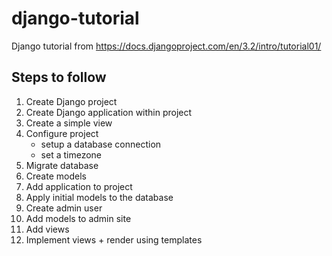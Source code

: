 # django-tutorial
Django tutorial from https://docs.djangoproject.com/en/3.2/intro/tutorial01/

## Steps to follow

1.  Create Django project
2.  Create Django application within project
3.  Create a simple view
4.  Configure project
    -   setup a database connection
    -   set a timezone
5.  Migrate database
6.  Create models
7.  Add application to project
8.  Apply initial models to the database
9.  Create admin user
10. Add models to admin site
11. Add views
12. Implement views + render using templates
